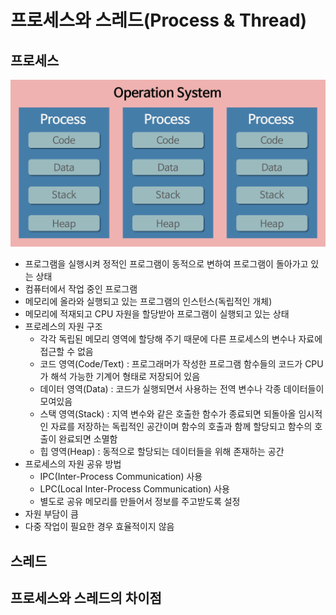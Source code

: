 # 프로세스와 스레드(Process & Thread)

## 프로세스

<div align=center>
    <img src="../assets/process.png" width="600"/>
</div>

- 프로그램을 실행시켜 정적인 프로그램이 동적으로 변하여 프로그램이 돌아가고 있는 상태
- 컴퓨터에서 작업 중인 프로그램
- 메모리에 올라와 실행되고 있는 프로그램의 인스턴스(독립적인 개체)
- 메모리에 적재되고 CPU 자원을 할당받아 프로그램이 실행되고 있는 상태
- 프로레스의 자원 구조
  - 각각 독립된 메모리 영역에 할당해 주기 때문에 다른 프로세스의 변수나 자료에 접근할 수 없음
  - 코드 영역(Code/Text) : 프로그래머가 작성한 프로그램 함수들의 코드가 CPU가 해석 가능한 기계어 형태로 저장되어 있음
  - 데이터 영역(Data) : 코드가 실행되면서 사용하는 전역 변수나 각종 데이터들이 모여있음
  - 스택 영역(Stack) : 지역 변수와 같은 호출한 함수가 종료되면 되돌아올 임시적인 자료를 저장하는 독립적인 공간이며 함수의 호출과 함께 할당되고 함수의 호출이 완료되면 소멸함
  - 힙 영역(Heap) : 동적으로 할당되는 데이터들을 위해 존재하는 공간
- 프로세스의 자원 공유 방법
  - IPC(Inter-Process Communication) 사용
  - LPC(Local Inter-Process Communication) 사용
  - 별도로 공유 메모리를 만들어서 정보를 주고받도록 설정
- 자원 부담이 큼
- 다중 작업이 필요한 경우 효율적이지 않음

## 스레드

## 프로세스와 스레드의 차이점
